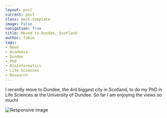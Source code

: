 ```yaml
---
layout: post
current: post
class: post-template
image: False
navigation: True
title: Moved to Dundee, Scotland
author: fabio
tags:
- News
- Academia
- Dundee
- PhD
- Bioinformatics
- Life Sciences
- Research
---
```


I recently move to Dundee, the 4rd biggest city in Scotland, to do my PhD in Life Sciences at the University of Dundee.
So far I am enjoying the views so much!

<img class="img-responsive center-block" src="https://c1.staticflickr.com/9/8512/8456906940_a96cd13d54.jpg" alt="Responsive image">







